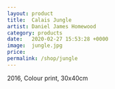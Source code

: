 ```yaml
---
layout: product
title:  Calais Jungle
artist: Daniel James Homewood
category: products
date:   2020-02-27 15:53:28 +0000
image:  jungle.jpg
price:
permalink: /shop/jungle
---
```

2016, Colour print, 30x40cm
